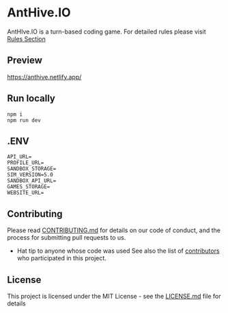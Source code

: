 # AntHive.IO
AntHIve.IO is a turn-based coding game. For detailed rules please visit [Rules Section ](https://anthive.io/rules/)

## Preview
https://anthive.netlify.app/

## Run locally
```
npm i
npm run dev
```

## .ENV
```
API_URL=
PROFILE_URL=
SANDBOX_STORAGE=
SIM_VERSION=5.0
SANDBOX_API_URL=
GAMES_STORAGE=
WEBSITE_URL=
```

## Contributing
Please read [CONTRIBUTING.md](CONTRIBUTING.md) for details on our code of conduct, and the process for submitting pull requests to us.
* Hat tip to anyone whose code was used
See also the list of [contributors](https://github.com/anthive/website/contributors) who participated in this project.

## License
This project is licensed under the MIT License - see the [LICENSE.md](LICENSE.md) file for details
